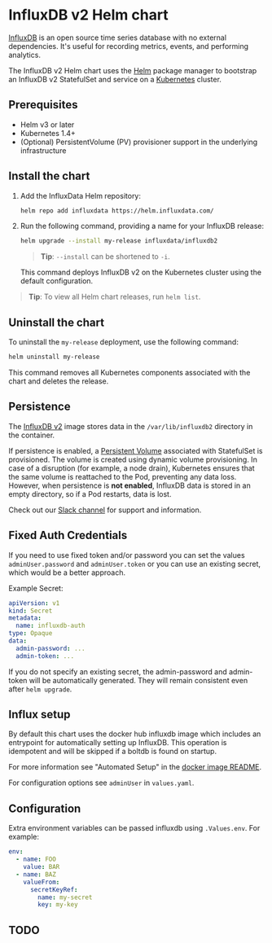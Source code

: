 # InfluxDB v2 Helm chart

[InfluxDB](https://github.com/influxdata/influxdb) is an open source time series
database with no external dependencies. It's useful for recording metrics,
events, and performing analytics.

The InfluxDB v2 Helm chart uses the [Helm](https://helm.sh) package manager to
bootstrap an InfluxDB v2 StatefulSet and service on a
[Kubernetes](http://kubernetes.io) cluster.

## Prerequisites

- Helm v3 or later
- Kubernetes 1.4+
- (Optional) PersistentVolume (PV) provisioner support in the underlying infrastructure

## Install the chart

1. Add the InfluxData Helm repository:

   ```bash
   helm repo add influxdata https://helm.influxdata.com/
   ```

2. Run the following command, providing a name for your InfluxDB release:

   ```bash
   helm upgrade --install my-release influxdata/influxdb2
   ```

   > **Tip**: `--install` can be shortened to `-i`.

   This command deploys InfluxDB v2 on the Kubernetes cluster using the default configuration.

  > **Tip**: To view all Helm chart releases, run `helm list`.

## Uninstall the chart

To uninstall the `my-release` deployment, use the following command:

```bash
helm uninstall my-release
```

This command removes all Kubernetes components associated with the chart and deletes the release.

## Persistence

The [InfluxDB v2](https://hub.docker.com/_/influxdb/) image stores data in the `/var/lib/influxdb2` directory in the container.

If persistence is enabled, a [Persistent Volume](http://kubernetes.io/docs/user-guide/persistent-volumes/)
associated with StatefulSet is provisioned. The volume is created using dynamic
volume provisioning. In case of a disruption (for example, a node drain),
Kubernetes ensures that the same volume is reattached to the Pod, preventing any
data loss. However, when persistence is **not enabled**, InfluxDB data is stored
in an empty directory, so if a Pod restarts, data is lost.

Check out our [Slack channel](https://www.influxdata.com/slack) for support and information.

## Fixed Auth Credentials

If you need to use fixed token and/or password you can set the values
`adminUser.password` and `adminUser.token` or you can use an existing secret,
which would be a better approach.

Example Secret:

```yaml
apiVersion: v1
kind: Secret
metadata:
  name: influxdb-auth
type: Opaque
data:
  admin-password: ...
  admin-token: ...
```

If you do not specify an existing secret, the admin-password and admin-token
will be automatically generated. They will remain consistent even after
`helm upgrade`.

## Influx setup

By default this chart uses the docker hub influxdb image which includes an
entrypoint for automatically setting up InfluxDB. This operation is idempotent
and will be skipped if a boltdb is found on startup.

For more information see "Automated Setup" in the [docker image README](https://hub.docker.com/_/influxdb).

For configuration options see `adminUser` in `values.yaml`.

## Configuration

Extra environment variables can be passed influxdb using `.Values.env`. For
example:

```yaml
env:
  - name: FOO
    value: BAR
  - name: BAZ
    valueFrom:
      secretKeyRef:
        name: my-secret
        key: my-key
```
## TODO